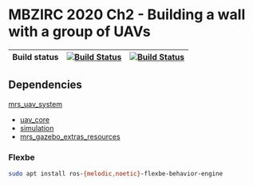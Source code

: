 # MBZIRC 2020 Ch2 - Building a wall with a group of UAVs

| Build status | [![Build Status](https://github.com/ctu-mrs/mbzirc_2020_wall_building/workflows/Melodic/badge.svg)](https://github.com/ctu-mrs/mbzirc_2020_wall_building/actions) | [![Build Status](https://github.com/ctu-mrs/mbzirc_2020_wall_building/workflows/Noetic/badge.svg)](https://github.com/ctu-mrs/mbzirc_2020_wall_building/actions) |
|--------------|-------------------------------------------------------------------------------------------------------------------------------------------------------------------|------------------------------------------------------------------------------------------------------------------------------------------------------------------|

## Dependencies

[mrs_uav_system](http://github.com:ctu-mrs/mrs_uav_system)
  * [uav_core](http://github.com:ctu-mrs/uav_core)
  * [simulation](http://github.com:ctu-mrs/simulation)
  * [mrs_gazebo_extras_resources](http://github.com:ctu-mrs/mrs_gazebo_extras_resources)

### Flexbe

```bash
sudo apt install ros-{melodic,noetic}-flexbe-behavior-engine
```
